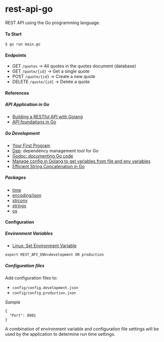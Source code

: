 # rest-api-go
REST API using the Go programming language.

#### To Start
```
$ go run main.go
```

#### Endpoints
- GET `/quotes` -> All quotes in the quotes document (database)
- GET `/quote/{id}` -> Get a single quote
- POST `/quote/{id}` -> Create a new quote
- DELETE `/quote/{id}` -> Delete a quote

#### References
##### API Application in Go
- [Building a RESTful API with Golang](https://www.codementor.io/codehakase/building-a-restful-api-with-golang-a6yivzqdo)
- [API foundations in Go](https://leanpub.com/api-foundations)

##### Go Development
- [Your First Program](https://www.golang-book.com/books/intro/2)
- [Dep](https://github.com/golang/dep): dependency management tool for Go
- [Godoc: documenting Go code](https://blog.golang.org/godoc-documenting-go-code)
- [Manage config in Golang to get variables from file and env variables](https://medium.com/@felipedutratine/manage-config-in-golang-to-get-variables-from-file-and-env-variables-33d876887152)
- [Efficient String Concatenation in Go](http://herman.asia/efficient-string-concatenation-in-go)

##### Packages
- [time](https://golang.org/pkg/time/)
- [encoding/json](https://golang.org/pkg/encoding/json/)
- [strconv](https://golang.org/pkg/strconv/)
- [strings](https://golang.org/pkg/strings/)
- [os](https://golang.org/pkg/os/)

#### Configuration

##### Environment Variables
- [Linux: Set Environment Variable](https://www.cyberciti.biz/faq/set-environment-variable-linux/)
```
export REST_API_ENV=development OR production
```

##### Configuration files
Add configuration files to:
- `config/config.development.json`
- `config/config.production.json`

*Sample*
```
{
  "Port": 8001
}
```

A combination of environment variable and configuration file settings will be used by the application to determine 
run time settings.
